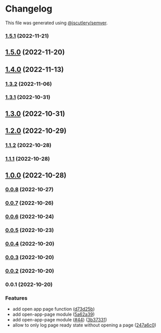 # Changelog

This file was generated using [@jscutlery/semver](https://github.com/jscutlery/semver).

### [1.5.1](https://github.com/dynamicmsw/dynamic-msw/compare/v1.5.0...v1.5.1) (2022-11-21)

## [1.5.0](https://github.com/dynamicmsw/dynamic-msw/compare/v1.4.0...v1.5.0) (2022-11-20)

## [1.4.0](https://github.com/dynamicmsw/dynamic-msw/compare/v1.3.2...v1.4.0) (2022-11-13)

### [1.3.2](https://github.com/dynamicmsw/dynamic-msw/compare/v1.3.1...v1.3.2) (2022-11-06)

### [1.3.1](https://github.com/dynamicmsw/dynamic-msw/compare/v1.3.0...v1.3.1) (2022-10-31)

## [1.3.0](https://github.com/dynamicmsw/dynamic-msw/compare/v1.2.0...v1.3.0) (2022-10-31)

## [1.2.0](https://github.com/dynamicmsw/dynamic-msw/compare/v1.1.2...v1.2.0) (2022-10-29)

### [1.1.2](https://github.com/dynamicmsw/dynamic-msw/compare/v1.1.1...v1.1.2) (2022-10-28)

### [1.1.1](https://github.com/dynamicmsw/dynamic-msw/compare/v1.1.0...v1.1.1) (2022-10-28)

## [1.0.0](https://github.com/dynamicmsw/dynamic-msw/compare/v0.0.8...v1.0.0) (2022-10-28)

### [0.0.8](https://github.com/dynamicmsw/dynamic-msw/compare/v0.0.7...v0.0.8) (2022-10-27)

### [0.0.7](https://github.com/dynamicmsw/dynamic-msw/compare/v0.0.6...v0.0.7) (2022-10-26)

### [0.0.6](https://github.com/dynamicmsw/dynamic-msw/compare/v0.0.5...v0.0.6) (2022-10-24)

### [0.0.5](https://github.com/dynamicmsw/dynamic-msw/compare/v0.0.4...v0.0.5) (2022-10-23)

### [0.0.4](https://github.com/dynamicmsw/dynamic-msw/compare/v0.0.3...v0.0.4) (2022-10-20)

### [0.0.3](https://github.com/dynamicmsw/dynamic-msw/compare/v0.0.2...v0.0.3) (2022-10-20)

### [0.0.2](https://github.com/dynamicmsw/dynamic-msw/compare/v0.0.1...v0.0.2) (2022-10-20)

### 0.0.1 (2022-10-20)

### Features

- add open app page function ([d73d25b](https://github.com/dynamicmsw/dynamic-msw/commit/d73d25b9fb4bb6ac01809e517d101ad4ec1b2ad2))
- add open-app-page module ([5a62a39](https://github.com/dynamicmsw/dynamic-msw/commit/5a62a39f1c0d3bb63b302d471989f0df3bfd5005))
- add open-app-page module ([#44](https://github.com/dynamicmsw/dynamic-msw/issues/44)) ([3b37331](https://github.com/dynamicmsw/dynamic-msw/commit/3b3733184381823bb58b54a49fdbb86730fe00ef))
- allow to only log page ready state without opening a page ([247a6c0](https://github.com/dynamicmsw/dynamic-msw/commit/247a6c0dfe87eee8698adfdc065375b9aef02bcd))
